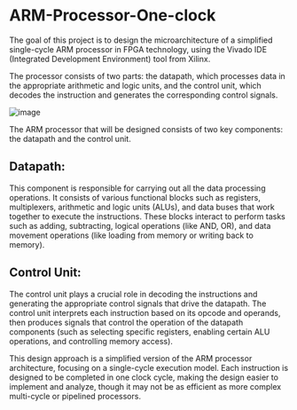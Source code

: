 # ARM-Processor-One-clock

The goal of this project is to design the microarchitecture of a simplified single-cycle ARM processor in FPGA technology, using the Vivado IDE (Integrated Development Environment) tool from Xilinx.

The processor consists of two parts: the datapath, which processes data in the appropriate arithmetic and logic units, and the control unit, which decodes the instruction and generates the corresponding control signals.

![image](https://github.com/user-attachments/assets/3e3f0bda-ed05-4596-897c-e0b4672f294a)


The ARM processor that will be designed consists of two key components: the datapath and the control unit.

## Datapath: 
This component is responsible for carrying out all the data processing operations. It consists of various functional blocks such as registers, multiplexers, arithmetic and logic units (ALUs), and data buses that work together to execute the instructions. These blocks interact to perform tasks such as adding, subtracting, logical operations (like AND, OR), and data movement operations (like loading from memory or writing back to memory).

## Control Unit: 
The control unit plays a crucial role in decoding the instructions and generating the appropriate control signals that drive the datapath. The control unit interprets each instruction based on its opcode and operands, then produces signals that control the operation of the datapath components (such as selecting specific registers, enabling certain ALU operations, and controlling memory access).

This design approach is a simplified version of the ARM processor architecture, focusing on a single-cycle execution model. Each instruction is designed to be completed in one clock cycle, making the design easier to implement and analyze, though it may not be as efficient as more complex multi-cycle or pipelined processors.
